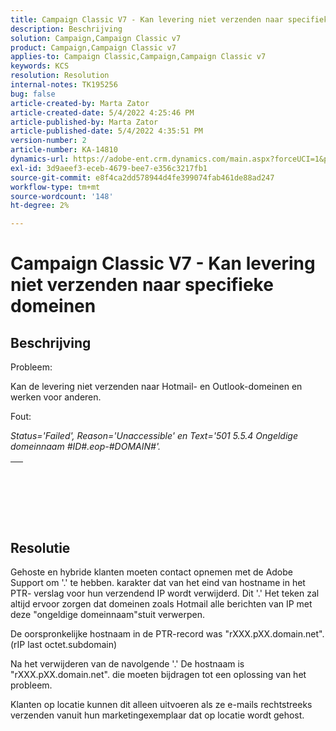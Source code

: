 ```yaml
---
title: Campaign Classic V7 - Kan levering niet verzenden naar specifieke domeinen
description: Beschrijving
solution: Campaign,Campaign Classic v7
product: Campaign,Campaign Classic v7
applies-to: Campaign Classic,Campaign,Campaign Classic v7
keywords: KCS
resolution: Resolution
internal-notes: TK195256
bug: false
article-created-by: Marta Zator
article-created-date: 5/4/2022 4:25:46 PM
article-published-by: Marta Zator
article-published-date: 5/4/2022 4:35:51 PM
version-number: 2
article-number: KA-14810
dynamics-url: https://adobe-ent.crm.dynamics.com/main.aspx?forceUCI=1&pagetype=entityrecord&etn=knowledgearticle&id=071673d8-c6cb-ec11-a7b5-6045bd00d4f5
exl-id: 3d9aeef3-eceb-4679-bee7-e356c3217fb1
source-git-commit: e8f4ca2dd578944d4fe399074fab461de88ad247
workflow-type: tm+mt
source-wordcount: '148'
ht-degree: 2%

---
```


# Campaign Classic V7 - Kan levering niet verzenden naar specifieke domeinen

## Beschrijving


Probleem:

Kan de levering niet verzenden naar Hotmail- en Outlook-domeinen en werken voor anderen.



Fout:

*Status=&#39;Failed&#39;, Reason=&#39;Unaccessible&#39; en Text=&#39;501 5.5.4 Ongeldige domeinnaam #ID#.eop-#DOMAIN#&#39;.*


|   |
| --- |

<br><br> <br>

## Resolutie


Gehoste en hybride klanten moeten contact opnemen met de Adobe Support om &#39;.&#39; te hebben. karakter dat van het eind van hostname in het PTR- verslag voor hun verzendend IP wordt verwijderd. Dit &#39;.&#39; Het teken zal altijd ervoor zorgen dat domeinen zoals Hotmail alle berichten van IP met deze &quot;ongeldige domeinnaam&quot;stuit verwerpen.

De oorspronkelijke hostnaam in de PTR-record was &quot;rXXX.pXX.domain.net&quot;. (rIP last octet.subdomain)

Na het verwijderen van de navolgende &#39;.&#39; De hostnaam is &quot;rXXX.pXX.domain.net&quot;. die moeten bijdragen tot een oplossing van het probleem.

Klanten op locatie kunnen dit alleen uitvoeren als ze e-mails rechtstreeks verzenden vanuit hun marketingexemplaar dat op locatie wordt gehost.
